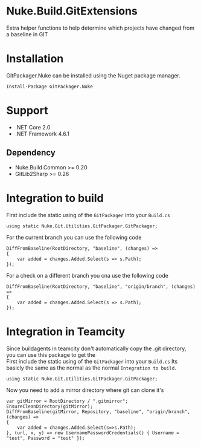 # Nuke.Build.GitExtensions
Extra helper functions to help determine which projects have changed from a baseline in GIT

# Installation
GitPackager.Nuke can be installed using the Nuget package manager. 

```
Install-Package GitPackager.Nuke
```

# Support
* .NET Core 2.0
* .NET Framework 4.6.1 

## Dependency
* Nuke.Build.Common >= 0.20
* GitLib2Sharp >= 0.26

# Integration to build
First include the static using of the `GitPackager` into your `Build.cs`

```
using static Nuke.Git.Utilities.GitPackager.GitPackager;
```

For the current branch you can use the following code
```
DiffFromBaseline(RootDirectory, "baseline", (changes) =>
{
    var added = changes.Added.Select(s => s.Path);
});
```

For a check on a different branch you cna use the following code
```
DiffFromBaseline(RootDirectory, "baseline", "origin/branch", (changes) =>
{
    var added = changes.Added.Select(s => s.Path);
});
```

# Integration in Teamcity
Since buildagents in teamcity don't automatically copy the .git directory, you can use this package to get the  
First include the static using of the `GitPackager` into your `Build.cs`
Its basicly the same as the normal as the normal `Integration to build`. 

```
using static Nuke.Git.Utilities.GitPackager.GitPackager;
```

Now you need to add a mirror directory where git can clone it's 
```
var gitMirror = RootDirectory / ".gitmirror";
EnsureCleanDirectory(gitMirror);
DiffFromBaseline(gitMirror, Repository, "baseline", "origin/branch", (changes) =>
{
    var added = changes.Added.Select(s=>s.Path);
}, (url, x, y) => new UsernamePasswordCredentials() { Username = "test", Password = "test" });
```
